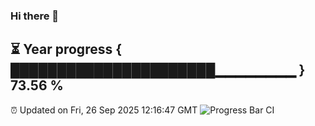 ### Hi there 👋
⏳ Year progress { ██████████████████████▁▁▁▁▁▁▁▁ } 73.56 %
---
⏰ Updated on Fri, 26 Sep 2025 12:16:47 GMT
![Progress Bar CI](https://github.com/Moyi321/Moyi321/workflows/Progress%20Bar%20CI/badge.svg)

